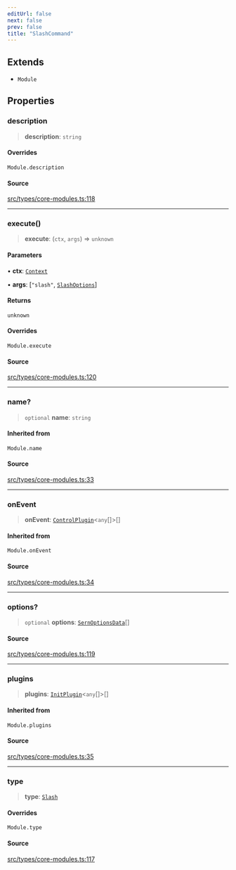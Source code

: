 ```yaml
---
editUrl: false
next: false
prev: false
title: "SlashCommand"
---
```


## Extends

- `Module`

## Properties

### description

> **description**: `string`

#### Overrides

`Module.description`

#### Source

[src/types/core-modules.ts:118](https://github.com/sern-handler/handler/blob/a19edaf8838dcf088d3947f4a6aa6213d8f5bb9e/src/types/core-modules.ts#L118)

***

### execute()

> **execute**: (`ctx`, `args`) => `unknown`

#### Parameters

• **ctx**: [`Context`](/v3/api/classes/context/)

• **args**: [`"slash"`, [`SlashOptions`](/v3/api/type-aliases/slashoptions/)]

#### Returns

`unknown`

#### Overrides

`Module.execute`

#### Source

[src/types/core-modules.ts:120](https://github.com/sern-handler/handler/blob/a19edaf8838dcf088d3947f4a6aa6213d8f5bb9e/src/types/core-modules.ts#L120)

***

### name?

> `optional` **name**: `string`

#### Inherited from

`Module.name`

#### Source

[src/types/core-modules.ts:33](https://github.com/sern-handler/handler/blob/a19edaf8838dcf088d3947f4a6aa6213d8f5bb9e/src/types/core-modules.ts#L33)

***

### onEvent

> **onEvent**: [`ControlPlugin`](/v3/api/interfaces/controlplugin/)\<`any`[]\>[]

#### Inherited from

`Module.onEvent`

#### Source

[src/types/core-modules.ts:34](https://github.com/sern-handler/handler/blob/a19edaf8838dcf088d3947f4a6aa6213d8f5bb9e/src/types/core-modules.ts#L34)

***

### options?

> `optional` **options**: [`SernOptionsData`](/v3/api/type-aliases/sernoptionsdata/)[]

#### Source

[src/types/core-modules.ts:119](https://github.com/sern-handler/handler/blob/a19edaf8838dcf088d3947f4a6aa6213d8f5bb9e/src/types/core-modules.ts#L119)

***

### plugins

> **plugins**: [`InitPlugin`](/v3/api/interfaces/initplugin/)\<`any`[]\>[]

#### Inherited from

`Module.plugins`

#### Source

[src/types/core-modules.ts:35](https://github.com/sern-handler/handler/blob/a19edaf8838dcf088d3947f4a6aa6213d8f5bb9e/src/types/core-modules.ts#L35)

***

### type

> **type**: [`Slash`](/v3/api/enumerations/commandtype/#slash)

#### Overrides

`Module.type`

#### Source

[src/types/core-modules.ts:117](https://github.com/sern-handler/handler/blob/a19edaf8838dcf088d3947f4a6aa6213d8f5bb9e/src/types/core-modules.ts#L117)
